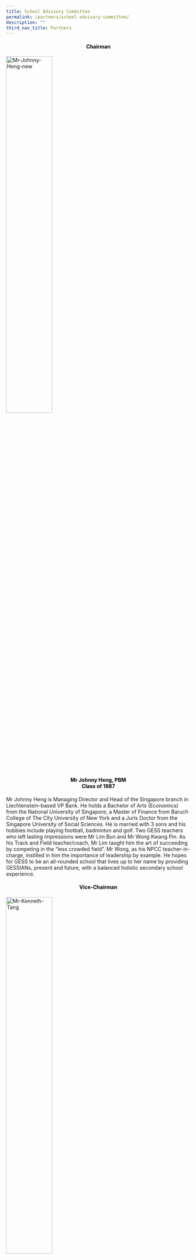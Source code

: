 ```yaml
---
title: School Advisory Committee
permalink: /partners/school-advisory-committee/
description: ""
third_nav_title: Partners
---
```

<h4 style="color:black" align="center">Chairman</h4>
<style>  
img {  
  display: block;  
  margin-left: auto;  
  margin-right: auto;  
}  
</style>  
<body><img src="/images/Mr-Johnny-Heng-new.jpeg" alt="Mr-Johnny-Heng-new" style="width:50%;">  
  
</body>

<h4 style="color:black" align="center">Mr Johnny Heng, PBM<br>Class of 1987</h4>

Mr Johnny Heng is Managing Director and Head of the Singapore branch in Liechtenstein-based VP Bank. He holds a Bachelor of Arts (Economics) from the National University of Singapore, a Master of Finance from Baruch College of The City University of New York and a Juris Doctor from the Singapore University of Social Sciences. He is married with 3 sons and his hobbies include playing football, badminton and golf. Two GESS teachers who left lasting impressions were Mr Lim Bun and Mr Wong Kwang Pin. As his Track and Field teacher/coach, Mr Lim taught him the art of succeeding by competing in the “less crowded field”. Mr Wong, as his NPCC teacher-in-charge, instilled in him the importance of leadership by example. He hopes for GESS to be an all-rounded school that lives up to her name by providing GESSIANs, present and future, with a balanced holistic secondary school experience.

<h4 style="color:black" align="center">Vice-Chairman</h4>
<style>  
img {  
  display: block;  
  margin-left: auto;  
  margin-right: auto;  
}  
</style>  
<body><img src="/images/Mr-Kenneth-Tang-new.jpeg" alt="Mr-Kenneth-Tang" style="width:50%;">  
  
</body>

<h4 style="color:black" align="center">Mr Kenneth Tang<br>Class of 1985</h4>

Mr Kenneth Tang is a lawyer in private practice. He is married with 1 child, has a Master’s degree and his hobby includes reading. Mr Tang’s most memorable teachers are Mr Lim Choon Beng and Mr Abraham Joseph. He finds Mr Lim strict but fair and remembers Mr Abraham Joseph as a teacher who could identify well with the students. Mr Tang wishes for GESS to be a premier school and to give a chance to students from all backgrounds, to be something more. Additionally, he hopes the school will instill a sense of giving back to society in her students.

<h4 style="color:black" align="center">Member</h4>
<style>  
img {  
  display: block;  
  margin-left: auto;  
  margin-right: auto;  
}  
</style>  
<body><img src="/images/Mr-Lim-Hock-Guan.jpeg" alt="Mr-Lim-Hock-Guan" style="width:50%;">  
  
</body>

<h4 style="color:black" align="center">Mr Lim Hock Guan<br>Class of 1985</h4>

Mr Lim Hock Guan works at United Overseas Bank.  He is married with 2 sons, enjoys food and keeps active with regular exercising.  Mr Lim graduated from National University of Singapore with a Bachelor of Business Administration.   Two of his most memorable teachers were Mr Lim Choon Beng, who was in charge of NCC, and Ms Chan, who taught him Additional Mathematics in Secondary 4.

<h4 style="color:black" align="center">Member</h4>
<style>  
img {  
  display: block;  
  margin-left: auto;  
  margin-right: auto;  
}  
</style>  
<body><img src="/images/Mr-Chiu-Wu-Hong-2.jpeg" alt="Mr-Chiu-Wu-Hong" style="width:50%;">  
  
</body>

<h4 style="color:black" align="center">Mr Chiu Wu Hong<br>Class of  1984</h4>

Mr Chiu Wu Hong is a tax partner in KPMG Singapore.  He has a Bachelor of Business Degree (major in Accounting) from the University of Tasmania.  He is a fellow member of CPA Australia and member of Singapore Chartered Tax Professionals.  He is married with 2 daughters and his hobbies include reading, listening to music and travelling.  His most memorable teacher is Mr Lim Choon Beng who was very passionate in his work and always willing to go the extra mile to help the weaker students.  Mr Chiu hopes GESS will be a top school and produce students who do not only excel in their studies but also have a heart to give back to the society.


<h4 style="color:black" align="center">Member</h4>
<style>  
img {  
  display: block;  
  margin-left: auto;  
  margin-right: auto;  
}  
</style>  
<body><img src="/images/Mr-Lawrence-Lim-1.jpeg" alt="Mr-Lawrence-Lim" style="width:50%;">  
  
</body>

<h4 style="color:black" align="center">Mr Lawrence Lim<br>Class of 1989</h4>

Mr Lawrence Lim is the General Manager of EIOS 99 Pte Ltd, a subsidiary of Israel Aerospace Industries (IAI). He joined the private sector after retiring from the Singapore Armed Forces (SAF) as the Chief of Artillery in May 2016.  Lawrence holds five Masters degrees from the Imperial College of London, Naval Postgraduate School (USA), Royal Military College of Canada, and the Massachusetts Institute of Technology (MIT). Besides winning the Leading CEO Award from the Singapore Human Resources Institute in September 2014, he also received the Singapore SOKA Association Goodwill Award (Leadership) in 2015, and won the Singapore Defence Technology Prize (Research & Development Category) in 2006. He hopes Gan Eng Seng School will continue to groom students to become leaders for Singapore and inspire them to always give off their best.  He fondly remembers Mrs Cheong Peck Yoke and Mdm Foo Lee Lian who took time to mentor and guide him to become a better person.

<h4 style="color:black" align="center">Chairman</h4>
<style>  
img {  
  display: block;  
  margin-left: auto;  
  margin-right: auto;  
}  
</style>  
<body><img src="/images/Mr-Muhamad-Imaduddien-Bin-Abd-Karim-1.jpeg" alt="/Mr-Muhamad-Imaduddien-Bin-Abd-Karim" style="width:50%;">  
  
</body>

<h4 style="color:black" align="center">Mr Muhamad Imaduddien Bin Abd Karim<br>Class of 1993</h4>

Mr Muhamad Imaduddien is a Deputy Public Prosecutor with the Attorney-General’s Chambers. He is married with 1 child and his hobbies include playing badminton and volunteering. His most memorable teachers are Ms Catherine Ng and Ms Mah Lai Heng. He recalls fondly of how Ms Ng ignited his interest in playing a number of sports at the inter-class and eventually, at the zone and national level. He will also be forever grateful to Ms Mah as he would not have passed his ‘E’ Maths and Chemistry exams without her patience and guidance. Mr Imaduddien wishes for the students of GESS to remember that learning is not something that happens only in school but is something that can and should happen all the time. He also hopes that they continue to ask “why?”

<h4 style="color:black" align="center">Member</h4>
<style>  
img {  
  display: block;  
  margin-left: auto;  
  margin-right: auto;  
}  
</style>  
<body><img src="/images/Mr-Samuel-Ang-new.jpeg" alt="Mr-Samuel-Ang" style="width:50%;">  
  
</body>

<h4 style="color:black" align="center"></h4>

![](/images/Ms-Lee-717x1024.jpeg)
<h4 style="color:black" align="center">Chairman</h4>
<style>  
img {  
  display: block;  
  margin-left: auto;  
  margin-right: auto;  
}  
</style>  
<body><img src="/images/Mr-Johnny-Heng-new.jpeg" alt="Mr-Johnny-Heng-new" style="width:50%;">  
  
</body>

<h4 style="color:black" align="center">Mr Johnny Heng, PBM<br>Class of 1987</h4>

![](/images/Mr-Sam-Liew.jpeg)
<h4 style="color:black" align="center">Chairman</h4>
<style>  
img {  
  display: block;  
  margin-left: auto;  
  margin-right: auto;  
}  
</style>  
<body><img src="/images/Mr-Johnny-Heng-new.jpeg" alt="Mr-Johnny-Heng-new" style="width:50%;">  
  
</body>

<h4 style="color:black" align="center">Mr Johnny Heng, PBM<br>Class of 1987</h4>